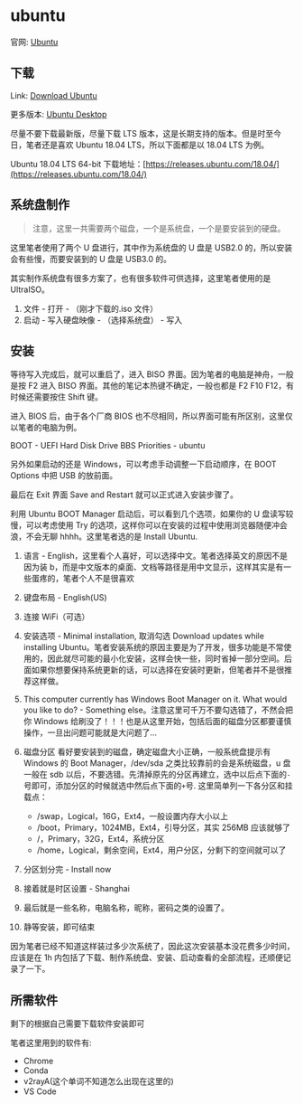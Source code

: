 # ubuntu

官网: [Ubuntu](http://www.ubuntu.com/)

## 下载

Link: [Download Ubuntu](https://ubuntu.com/download)

更多版本: [Ubuntu Desktop](https://ubuntu.com/download/alternative-downloads)

尽量不要下载最新版，尽量下载 LTS 版本，这是长期支持的版本。但是时至今日，笔者还是喜欢 Ubuntu 18.04 LTS，所以下面都是以 18.04 LTS 为例。

Ubuntu 18.04 LTS 64-bit 下载地址：[https://releases.ubuntu.com/18.04/](https://releases.ubuntu.com/18.04/)

## 系统盘制作

> 注意，这里一共需要两个磁盘，一个是系统盘，一个是要安装到的硬盘。

这里笔者使用了两个 U 盘进行，其中作为系统盘的 U 盘是 USB2.0 的，所以安装会有些慢，而要安装到的 U 盘是 USB3.0 的。

其实制作系统盘有很多方案了，也有很多软件可供选择，这里笔者使用的是 UltraISO。

1. 文件 - 打开 - （刚才下载的.iso 文件）
2. 启动 - 写入硬盘映像 - （选择系统盘） - 写入

## 安装

等待写入完成后，就可以重启了，进入 BISO 界面。因为笔者的电脑是神舟，一般是按 F2 进入 BISO 界面。其他的笔记本热键不确定，一般也都是 F2 F10 F12，有时候还需要按住 Shift 键。

进入 BIOS 后，由于各个厂商 BIOS 也不尽相同，所以界面可能有所区别，这里仅以笔者的电脑为例。

BOOT - UEFI Hard Disk Drive BBS Priorities - ubuntu

另外如果启动的还是 Windows，可以考虑手动调整一下启动顺序，在 BOOT Options 中把 USB 的放前面。

最后在 Exit 界面 Save and Restart 就可以正式进入安装步骤了。

利用 Ubuntu BOOT Manager 启动后，可以看到几个选项，如果你的 U 盘读写较慢，可以考虑使用 Try 的选项，这样你可以在安装的过程中使用浏览器随便冲会浪，不会无聊 hhhh。这里笔者选的是 Install Ubuntu.

1. 语言 - English，这里看个人喜好，可以选择中文。笔者选择英文的原因不是因为装 b，而是中文版本的桌面、文档等路径是用中文显示，这样其实是有一些蛋疼的，笔者个人不是很喜欢
2. 键盘布局 - English(US)
3. 连接 WiFi（可选）
4. 安装选项 - Minimal installation, 取消勾选 Download updates while installing Ubuntu。笔者安装系统的原因主要是为了开发，很多功能是不常使用的，因此就尽可能的最小化安装，这样会快一些，同时省掉一部分空间。后面如果你想要保持系统更新的话，可以选择在安装时更新，但笔者并不是很推荐这样做。
5. This computer currently has Windows Boot Manager on it. What would you like to do? - Something else。注意这里可千万不要勾选错了，不然会把你 Windows 给刷没了！！！也是从这里开始，包括后面的磁盘分区都要谨慎操作，一旦出问题可能就是大问题了...
6. 磁盘分区
   看好要安装到的磁盘，确定磁盘大小正确，一般系统盘提示有 Windows 的 Boot Manager，/dev/sda 之类比较靠前的会是系统磁盘，u 盘一般在 sdb 以后，不要选错。先清掉原先的分区再建立，选中以后点下面的`-`号即可，添加分区的时候就选中然后点下面的`+`号. 这里简单列一下各分区和挂载点：

   - /swap，Logical，16G，Ext4，一般设置内存大小以上
   - /boot，Primary，1024MB，Ext4，引导分区，其实 256MB 应该就够了
   - /，Primary，32G，Ext4，系统分区
   - /home，Logical，剩余空间，Ext4，用户分区，分剩下的空间就可以了

7. 分区划分完 - Install now
8. 接着就是时区设置 - Shanghai
9. 最后就是一些名称，电脑名称，昵称，密码之类的设置了。
10. 静等安装，即可结束

因为笔者已经不知道这样装过多少次系统了，因此这次安装基本没花费多少时间，应该是在 1h 内包括了下载、制作系统盘、安装、启动查看的全部流程，还顺便记录了一下。

## 所需软件

剩下的根据自己需要下载软件安装即可

笔者这里用到的软件有:

- Chrome
- Conda
- v2rayA(这个单词不知道怎么出现在这里的)
- VS Code
